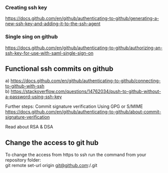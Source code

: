 ### Creating ssh key 
https://docs.github.com/en/github/authenticating-to-github/generating-a-new-ssh-key-and-adding-it-to-the-ssh-agent   
### Single sing on github

https://docs.github.com/en/github/authenticating-to-github/authorizing-an-ssh-key-for-use-with-saml-single-sign-on

## Functional ssh commits on github
a) https://docs.github.com/en/github/authenticating-to-github/connecting-to-github-with-ssh  
b) https://stackoverflow.com/questions/14762034/push-to-github-without-a-password-using-ssh-key  

Further steps: Commit signature verification Using GPG or S/MIME 
https://docs.github.com/en/github/authenticating-to-github/about-commit-signature-verification  

Read about RSA & DSA

## Change the access to git hub
To change the access from https to ssh run the command from your repository folder:  
git remote set-url origin git@github.com:<Username>/<Project>.git
